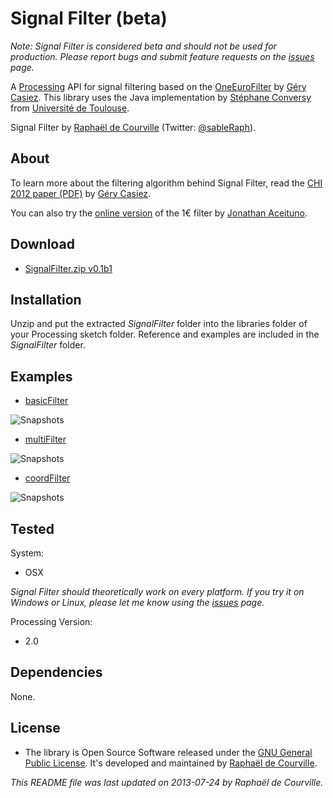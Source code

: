 # Signal Filter (beta)

*Note: Signal Filter is considered beta and should not be used for production. Please report bugs and submit feature requests on the [issues](https://github.com/SableRaf/SignalFilter/issues) page.*

A [Processing](http://processing.org/) API for signal filtering based on the [OneEuroFilter](http://www.lifl.fr/~casiez/1euro/) by [Géry Casiez](http://www.lifl.fr/~casiez). This library uses the Java implementation by [Stéphane Conversy](http://lii-enac.fr/~conversy/) from [Université de Toulouse](http://www.univ-toulouse.fr/).

Signal Filter by [Raphaël de Courville](https://vimeo.com/sableraf/) (Twitter: [@sableRaph](https://twitter.com/sableRaph)).

## About

To learn more about the filtering algorithm behind Signal Filter, read the [CHI 2012 paper (PDF)](http://www.lifl.fr/~casiez/publications/CHI2012-casiez.pdf) by [Géry Casiez](http://www.lifl.fr/~casiez). 

You can also try the [online version](http://oin.name/1eurofilter/) of the 1€ filter by [Jonathan Aceituno](http://p.oin.name/).

## Download

* [SignalFilter.zip v0.1b1](http://s176381904.onlinehome.fr/processing/MoveLib/download/SignalFilter.zip)

## Installation

Unzip and put the extracted *SignalFilter* folder into the libraries folder of your Processing sketch folder. Reference and examples are included in the *SignalFilter* folder.


## Examples

* [basicFilter](https://github.com/SableRaf/signalfilter/tree/master/SignalFilter/examples/basicFilter/basicFilter.pde)

![Snapshots](https://raw.github.com/SableRaf/signalfilter/master/ressources/basicFilter.jpg)

* [multiFilter](https://github.com/SableRaf/signalfilter/tree/master/SignalFilter/examples/multiFilter/multiFilter.pde)

![Snapshots](https://raw.github.com/SableRaf/signalfilter/master/ressources/multiFilter.jpg)

* [coordFilter](https://github.com/SableRaf/signalfilter/tree/master/SignalFilter/examples/coordFilter/coordFilter.pde)

![Snapshots](https://raw.github.com/SableRaf/signalfilter/master/ressources/filterCoord.jpg)



## Tested

System:

* OSX 

*Signal Filter should theoretically work on every platform. If you try it on Windows or Linux, please let me know using the [issues](https://github.com/SableRaf/SignalFilter/issues) page.*

Processing Version:

* 2.0

## Dependencies

None.



## License

* The library is Open Source Software released under the [GNU General Public License](https://raw.github.com/SableRaf/signalfilter/master/reference/LICENSE.txt). It's developed and maintained by [Raphaël de Courville](https://vimeo.com/sableraf/).

*This README file was last updated on 2013-07-24 by Raphaël de Courville.*